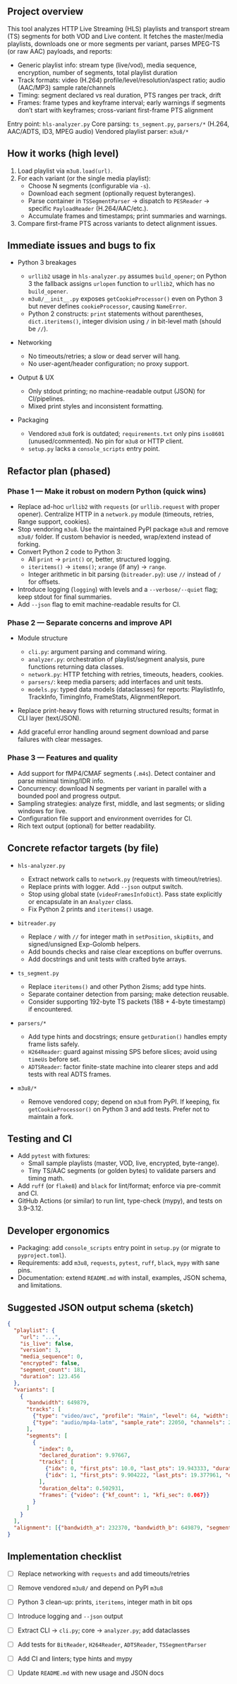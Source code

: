 ## Project overview

This tool analyzes HTTP Live Streaming (HLS) playlists and transport stream (TS) segments for both VOD and Live content. It fetches the master/media playlists, downloads one or more segments per variant, parses MPEG-TS (or raw AAC) payloads, and reports:

- Generic playlist info: stream type (live/vod), media sequence, encryption, number of segments, total playlist duration
- Track formats: video (H.264) profile/level/resolution/aspect ratio; audio (AAC/MP3) sample rate/channels
- Timing: segment declared vs real duration, PTS ranges per track, drift
- Frames: frame types and keyframe interval; early warnings if segments don’t start with keyframes; cross-variant first-frame PTS alignment

Entry point: `hls-analyzer.py`
Core parsing: `ts_segment.py`, `parsers/*` (H.264, AAC/ADTS, ID3, MPEG audio)
Vendored playlist parser: `m3u8/*`

## How it works (high level)

1. Load playlist via `m3u8.load(url)`.
2. For each variant (or the single media playlist):
   - Choose N segments (configurable via `-s`).
   - Download each segment (optionally request byteranges).
   - Parse container in `TSSegmentParser` → dispatch to `PESReader` → specific `PayloadReader` (H.264/AAC/etc.).
   - Accumulate frames and timestamps; print summaries and warnings.
3. Compare first-frame PTS across variants to detect alignment issues.

## Immediate issues and bugs to fix

- Python 3 breakages
  - `urllib2` usage in `hls-analyzer.py` assumes `build_opener`; on Python 3 the fallback assigns `urlopen` function to `urllib2`, which has no `build_opener`.
  - `m3u8/__init__.py` exposes `getCookieProcessor()` even on Python 3 but never defines `cookieProcessor`, causing `NameError`.
  - Python 2 constructs: `print` statements without parentheses, `dict.iteritems()`, integer division using `/` in bit-level math (should be `//`).

- Networking
  - No timeouts/retries; a slow or dead server will hang.
  - No user-agent/header configuration; no proxy support.

- Output & UX
  - Only stdout printing; no machine-readable output (JSON) for CI/pipelines.
  - Mixed print styles and inconsistent formatting.

- Packaging
  - Vendored `m3u8` fork is outdated; `requirements.txt` only pins `iso8601` (unused/commented). No pin for `m3u8` or HTTP client.
  - `setup.py` lacks a `console_scripts` entry point.

## Refactor plan (phased)

### Phase 1 — Make it robust on modern Python (quick wins)

- Replace ad-hoc `urllib2` with `requests` (or `urllib.request` with proper opener). Centralize HTTP in a `network.py` module (timeouts, retries, Range support, cookies).
- Stop vendoring `m3u8`. Use the maintained PyPI package `m3u8` and remove `m3u8/` folder. If custom behavior is needed, wrap/extend instead of forking.
- Convert Python 2 code to Python 3:
  - All `print` → `print()` or, better, structured logging.
  - `iteritems()` → `items()`; `xrange` (if any) → `range`.
  - Integer arithmetic in bit parsing (`bitreader.py`): use `//` instead of `/` for offsets.
- Introduce logging (`logging`) with levels and a `--verbose/--quiet` flag; keep stdout for final summaries.
- Add `--json` flag to emit machine-readable results for CI.

### Phase 2 — Separate concerns and improve API

- Module structure
  - `cli.py`: argument parsing and command wiring.
  - `analyzer.py`: orchestration of playlist/segment analysis, pure functions returning data classes.
  - `network.py`: HTTP fetching with retries, timeouts, headers, cookies.
  - `parsers/`: keep media parsers; add interfaces and unit tests.
  - `models.py`: typed data models (dataclasses) for reports: PlaylistInfo, TrackInfo, TimingInfo, FrameStats, AlignmentReport.

- Replace print-heavy flows with returning structured results; format in CLI layer (text/JSON).
- Add graceful error handling around segment download and parse failures with clear messages.

### Phase 3 — Features and quality

- Add support for fMP4/CMAF segments (`.m4s`). Detect container and parse minimal timing/IDR info.
- Concurrency: download N segments per variant in parallel with a bounded pool and progress output.
- Sampling strategies: analyze first, middle, and last segments; or sliding windows for live.
- Configuration file support and environment overrides for CI.
- Rich text output (optional) for better readability.

## Concrete refactor targets (by file)

- `hls-analyzer.py`
  - Extract network calls to `network.py` (requests with timeout/retries).
  - Replace prints with logger. Add `--json` output switch.
  - Stop using global state (`videoFramesInfoDict`). Pass state explicitly or encapsulate in an `Analyzer` class.
  - Fix Python 2 prints and `iteritems()` usage.

- `bitreader.py`
  - Replace `/` with `//` for integer math in `setPosition`, `skipBits`, and signed/unsigned Exp-Golomb helpers.
  - Add bounds checks and raise clear exceptions on buffer overruns.
  - Add docstrings and unit tests with crafted byte arrays.

- `ts_segment.py`
  - Replace `iteritems()` and other Python 2isms; add type hints.
  - Separate container detection from parsing; make detection reusable.
  - Consider supporting 192-byte TS packets (188 + 4-byte timestamp) if encountered.

- `parsers/*`
  - Add type hints and docstrings; ensure `getDuration()` handles empty frame lists safely.
  - `H264Reader`: guard against missing SPS before slices; avoid using `timeUs` before set.
  - `ADTSReader`: factor finite-state machine into clearer steps and add tests with real ADTS frames.

- `m3u8/*`
  - Remove vendored copy; depend on `m3u8` from PyPI. If keeping, fix `getCookieProcessor()` on Python 3 and add tests. Prefer not to maintain a fork.

## Testing and CI

- Add `pytest` with fixtures:
  - Small sample playlists (master, VOD, live, encrypted, byte-range).
  - Tiny TS/AAC segments (or golden bytes) to validate parsers and timing math.
- Add `ruff` (or `flake8`) and `black` for lint/format; enforce via pre-commit and CI.
- GitHub Actions (or similar) to run lint, type-check (mypy), and tests on 3.9–3.12.

## Developer ergonomics

- Packaging: add `console_scripts` entry point in `setup.py` (or migrate to `pyproject.toml`).
- Requirements: add `m3u8`, `requests`, `pytest`, `ruff`, `black`, `mypy` with sane pins.
- Documentation: extend `README.md` with install, examples, JSON schema, and limitations.

## Suggested JSON output schema (sketch)

```json
{
  "playlist": {
    "url": "...",
    "is_live": false,
    "version": 3,
    "media_sequence": 0,
    "encrypted": false,
    "segment_count": 181,
    "duration": 123.456
  },
  "variants": [
    {
      "bandwidth": 649879,
      "tracks": [
        {"type": "video/avc", "profile": "Main", "level": 64, "width": 640, "height": 480},
        {"type": "audio/mp4a-latm", "sample_rate": 22050, "channels": 2}
      ],
      "segments": [
        {
          "index": 0,
          "declared_duration": 9.97667,
          "tracks": [
            {"idx": 0, "first_pts": 10.0, "last_pts": 19.943333, "duration": 9.943333},
            {"idx": 1, "first_pts": 9.904222, "last_pts": 19.377961, "duration": 9.473739}
          ],
          "duration_delta": 0.502931,
          "frames": {"video": {"kf_count": 1, "kfi_sec": 0.067}}
        }
      ]
    }
  ],
  "alignment": [{"bandwidth_a": 232370, "bandwidth_b": 649879, "segment": 0, "aligned": false}]
}
```

## Implementation checklist

- [ ] Replace networking with `requests` and add timeouts/retries
- [ ] Remove vendored `m3u8/` and depend on PyPI `m3u8`
- [ ] Python 3 clean-up: prints, `iteritems`, integer math in bit ops
- [ ] Introduce logging and `--json` output
- [ ] Extract CLI → `cli.py`; core → `analyzer.py`; add dataclasses
- [ ] Add tests for `BitReader`, `H264Reader`, `ADTSReader`, `TSSegmentParser`
- [ ] Add CI and linters; type hints and mypy
- [ ] Update `README.md` with new usage and JSON docs



